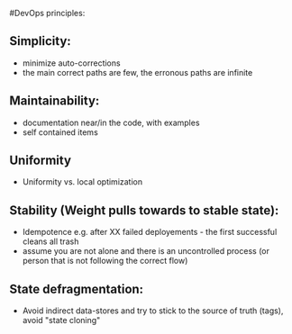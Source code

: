 #DevOps principles:  

## Simplicity:  
* minimize auto-corrections
* the main correct paths are few, the erronous paths are infinite

## Maintainability:
* documentation near/in the code, with examples
* self contained items

## Uniformity 
* Uniformity vs. local optimization

## Stability (Weight pulls towards to stable state):
* Idempotence
e.g. after XX failed deployements - the first successful cleans all trash
* assume you are not alone and there is an uncontrolled process (or person that is not following the correct flow)


## State defragmentation: 
* Avoid indirect data-stores and try to stick to the source of truth (tags), avoid "state cloning"



